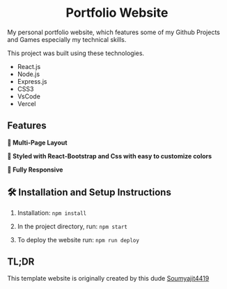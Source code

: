 <h1 align="center"> Portfolio Website </h1>

My personal portfolio website, which features some of my Github Projects and Games especially my technical skills.<br/>

This project was built using these technologies.

- React.js
- Node.js
- Express.js
- CSS3
- VsCode
- Vercel

## Features

**📖 Multi-Page Layout**

**🎨 Styled with React-Bootstrap and Css with easy to customize colors**

**📱 Fully Responsive**

## 🛠 Installation and Setup Instructions

1. Installation: `npm install`

2. In the project directory, run: `npm start`

3. To deploy the website run: `npm run deploy`

## TL;DR

This template website is originally created by this dude [Soumyajit4419](https://github.com/soumyajit4419/)

